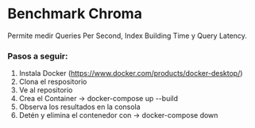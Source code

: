 # Benchmark Chroma

Permite medir Queries Per Second, Index Building Time y Query Latency.

### Pasos a seguir:
1. Instala Docker (https://www.docker.com/products/docker-desktop/)
2. Clona el respositorio
3. Ve al repositorio
4. Crea el Container -> docker-compose up --build
5. Observa los resultados en la consola
6. Detén y elimina el contenedor con -> docker-compose down

